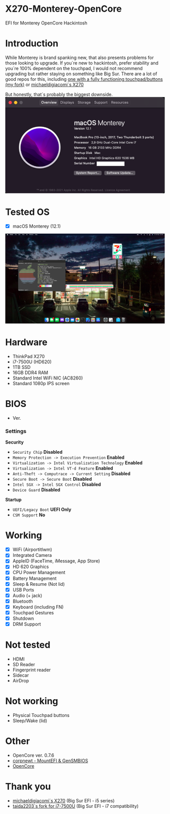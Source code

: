 # X270-Monterey-OpenCore
EFI for Monterey OpenCore Hackintosh

# Introduction
While Monterey is brand spanking new, that also presents problems for those looking to upgrade.
If you´re new to hackintosh, prefer stability and you´re 100% dependent on the touchpad, I would not recommend upgrading but rather staying on something like Big Sur. There are a lot of good repos for this, including [one with a fully functioning touchpad/buttons (my fork)](https://github.com/aerowa/Lenovo-X270-Hackintosh-OpenCore) or [michaeldigiacomi´s X270](https://github.com/michaeldigiacomi/Lenovo-X270-Hackintosh-OpenCore)

But honestly, that´s probably the biggest downside.
![About](images/about.png)

# Tested OS
- [x] macOS Monterey (12.1)

![X270](images/screen.png)

# Hardware
- ThinkPad X270
- i7-7500U (HD620)
- 1TB SSD
- 16GB DDR4 RAM
- Standard Intel WiFi NIC (AC8260)
- Standard 1080p IPS screen

# BIOS
- Ver. 
### Settings
<b>Security</b>
- `Security Chip` **Disabled**
- `Memory Protection -> Execution Prevention` **Enabled**
- `Virtualization -> Intel Virtualization Technology` **Enabled**
- `Virtualization -> Intel VT-d Feature` **Enabled**
- `Anti-Theft -> Computrace -> Current Setting` **Disabled**
- `Secure Boot -> Secure Boot` **Disabled**
- `Intel SGX -> Intel SGX Control` **Disabled**
- `Device Guard` **Disabled**

<b>Startup</b>
- `UEFI/Legacy Boot` **UEFI Only**
- `CSM Support` **No**

# Working
- [x] WiFi (Airportitlwm)
- [x] Integrated Camera
- [x] AppleID (FaceTime, iMessage, App Store)
- [x] HD 620 Graphics
- [x] CPU Power Management
- [x] Battery Management
- [x] Sleep & Resume (Not lid)
- [x] USB Ports
- [x] Audio (+ jack)
- [x] Bluetooth
- [x] Keyboard (including FN)
- [x] Touchpad Gestures
- [x] Shutdown
- [x] DRM Support

# Not tested
- HDMI
- SD Reader
- Fingerprint reader
- Sidecar
- AirDrop

# Not working
- Physical Touchpad buttons
- Sleep/Wake (lid)

# Other
- OpenCore ver. 0.7.6
- [corpnewt - MountEFI & GenSMBIOS](https://github.com/corpnewt)
- [OpenCore](https://dortania.github.io/OpenCore-Install-Guide/)

# Thank you
- [michaeldigiacomi´s X270](https://github.com/michaeldigiacomi/Lenovo-X270-Hackintosh-OpenCore) (Big Sur EFI - i5 series)
- [taida2203´s fork for i7-7500U](https://github.com/taida2203/Lenovo-X270-Hackintosh-OpenCore) (Big Sur EFI - i7 compatibility)
